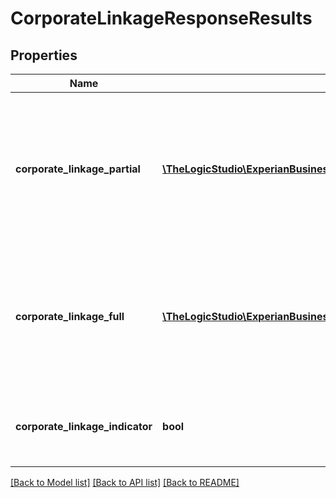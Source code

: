 # CorporateLinkageResponseResults

## Properties
Name | Type | Description | Notes
------------ | ------------- | ------------- | -------------
**corporate_linkage_partial** | [**\TheLogicStudio\ExperianBusinessesPHP\Model\CorporateLinkagePartial[]**](CorporateLinkagePartial.md) | When linkage is present, corporateLinkagePartial will return the Ultimate Parent, the immediate Parent/Headquarters, up to 10 Subsidiaries, and up to 10 branches. If additional data is available, the returnLimitExceeded indicator will be true | [optional] 
**corporate_linkage_full** | [**\TheLogicStudio\ExperianBusinessesPHP\Model\CorporateLinkageFull[]**](CorporateLinkageFull.md) | When linkage is present, corporateLinkageFull will return the full family tree, limited to 300 records. When there are more than 300 records, branches will not be returned (this occurs less than 1% of the time) | [optional] 
**corporate_linkage_indicator** | **bool** | If true indicates that corporate linkage is available for the business, if false indicates that corporate linkage is not available | [optional] 

[[Back to Model list]](../README.md#documentation-for-models) [[Back to API list]](../README.md#documentation-for-api-endpoints) [[Back to README]](../README.md)


